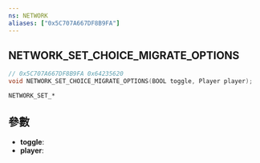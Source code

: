 ```yaml
---
ns: NETWORK
aliases: ["0x5C707A667DF8B9FA"]
---
```

## NETWORK_SET_CHOICE_MIGRATE_OPTIONS

```c
// 0x5C707A667DF8B9FA 0x64235620
void NETWORK_SET_CHOICE_MIGRATE_OPTIONS(BOOL toggle, Player player);
```

```
NETWORK_SET_*
```

## 參數
* **toggle**: 
* **player**: 

